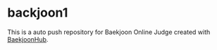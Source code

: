 # backjoon1
This is a auto push repository for Baekjoon Online Judge created with [BaekjoonHub](https://github.com/BaekjoonHub/BaekjoonHub).
